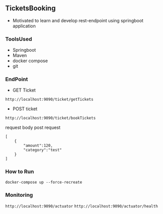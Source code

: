 ## TicketsBooking

- Motivated  to learn and develop rest-endpoint using springboot application

### ToolsUsed

- Springboot
- Maven
- docker compose
- git

### EndPoint

- GET Ticket

```http://localhost:9090/ticket/getTickets```
- POST ticket

```http://localhost:9090/ticket/bookTickets```
   
   request body post request
```
[
	{
		"amount":120,
		"category":"test"
	}
]
```
### How to Run 
```docker-compose up --force-recreate```

### Monitoring
```http://localhost:9090/actuator```
```http://localhost:9090/actuator/health```

